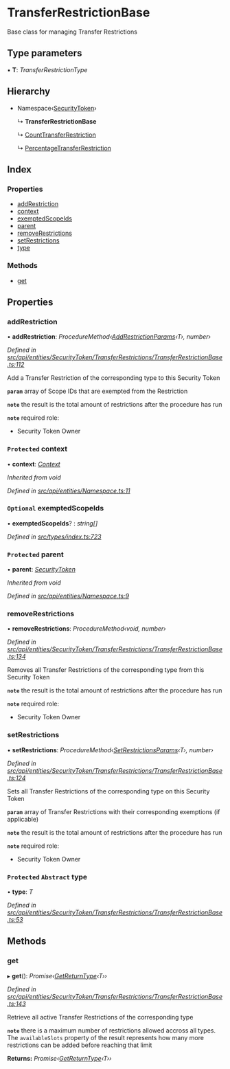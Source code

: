 # TransferRestrictionBase

Base class for managing Transfer Restrictions

## Type parameters

▪ **T**: _TransferRestrictionType_

## Hierarchy

* Namespace‹[SecurityToken](securitytoken.md)›

  ↳ **TransferRestrictionBase**

  ↳ [CountTransferRestriction](../interfaces/counttransferrestriction.md)

  ↳ [PercentageTransferRestriction](../interfaces/percentagetransferrestriction.md)

## Index

### Properties

* [addRestriction](transferrestrictionbase.md#addrestriction)
* [context](transferrestrictionbase.md#protected-context)
* [exemptedScopeIds](transferrestrictionbase.md#optional-exemptedscopeids)
* [parent](transferrestrictionbase.md#protected-parent)
* [removeRestrictions](transferrestrictionbase.md#removerestrictions)
* [setRestrictions](transferrestrictionbase.md#setrestrictions)
* [type](transferrestrictionbase.md#protected-abstract-type)

### Methods

* [get](transferrestrictionbase.md#get)

## Properties

### addRestriction

• **addRestriction**: _ProcedureMethod‹_[_AddRestrictionParams_](../globals.md#addrestrictionparams)_‹T›, number›_

_Defined in_ [_src/api/entities/SecurityToken/TransferRestrictions/TransferRestrictionBase.ts:112_](https://github.com/PolymathNetwork/polymesh-sdk/blob/a0872cf4/src/api/entities/SecurityToken/TransferRestrictions/TransferRestrictionBase.ts#L112)

Add a Transfer Restriction of the corresponding type to this Security Token

**`param`** array of Scope IDs that are exempted from the Restriction

**`note`** the result is the total amount of restrictions after the procedure has run

**`note`** required role:

* Security Token Owner

### `Protected` context

• **context**: [_Context_](context.md)

_Inherited from void_

_Defined in_ [_src/api/entities/Namespace.ts:11_](https://github.com/PolymathNetwork/polymesh-sdk/blob/a0872cf4/src/api/entities/Namespace.ts#L11)

### `Optional` exemptedScopeIds

• **exemptedScopeIds**? : _string\[\]_

_Defined in_ [_src/types/index.ts:723_](https://github.com/PolymathNetwork/polymesh-sdk/blob/a0872cf4/src/types/index.ts#L723)

### `Protected` parent

• **parent**: [_SecurityToken_](securitytoken.md)

_Inherited from void_

_Defined in_ [_src/api/entities/Namespace.ts:9_](https://github.com/PolymathNetwork/polymesh-sdk/blob/a0872cf4/src/api/entities/Namespace.ts#L9)

### removeRestrictions

• **removeRestrictions**: _ProcedureMethod‹void, number›_

_Defined in_ [_src/api/entities/SecurityToken/TransferRestrictions/TransferRestrictionBase.ts:134_](https://github.com/PolymathNetwork/polymesh-sdk/blob/a0872cf4/src/api/entities/SecurityToken/TransferRestrictions/TransferRestrictionBase.ts#L134)

Removes all Transfer Restrictions of the corresponding type from this Security Token

**`note`** the result is the total amount of restrictions after the procedure has run

**`note`** required role:

* Security Token Owner

### setRestrictions

• **setRestrictions**: _ProcedureMethod‹_[_SetRestrictionsParams_](../globals.md#setrestrictionsparams)_‹T›, number›_

_Defined in_ [_src/api/entities/SecurityToken/TransferRestrictions/TransferRestrictionBase.ts:124_](https://github.com/PolymathNetwork/polymesh-sdk/blob/a0872cf4/src/api/entities/SecurityToken/TransferRestrictions/TransferRestrictionBase.ts#L124)

Sets all Transfer Restrictions of the corresponding type on this Security Token

**`param`** array of Transfer Restrictions with their corresponding exemptions \(if applicable\)

**`note`** the result is the total amount of restrictions after the procedure has run

**`note`** required role:

* Security Token Owner

### `Protected` `Abstract` type

• **type**: _T_

_Defined in_ [_src/api/entities/SecurityToken/TransferRestrictions/TransferRestrictionBase.ts:53_](https://github.com/PolymathNetwork/polymesh-sdk/blob/a0872cf4/src/api/entities/SecurityToken/TransferRestrictions/TransferRestrictionBase.ts#L53)

## Methods

### get

▸ **get**\(\): _Promise‹_[_GetReturnType_](../globals.md#getreturntype)_‹T››_

_Defined in_ [_src/api/entities/SecurityToken/TransferRestrictions/TransferRestrictionBase.ts:143_](https://github.com/PolymathNetwork/polymesh-sdk/blob/a0872cf4/src/api/entities/SecurityToken/TransferRestrictions/TransferRestrictionBase.ts#L143)

Retrieve all active Transfer Restrictions of the corresponding type

**`note`** there is a maximum number of restrictions allowed accross all types. The `availableSlots` property of the result represents how many more restrictions can be added before reaching that limit

**Returns:** _Promise‹_[_GetReturnType_](../globals.md#getreturntype)_‹T››_

